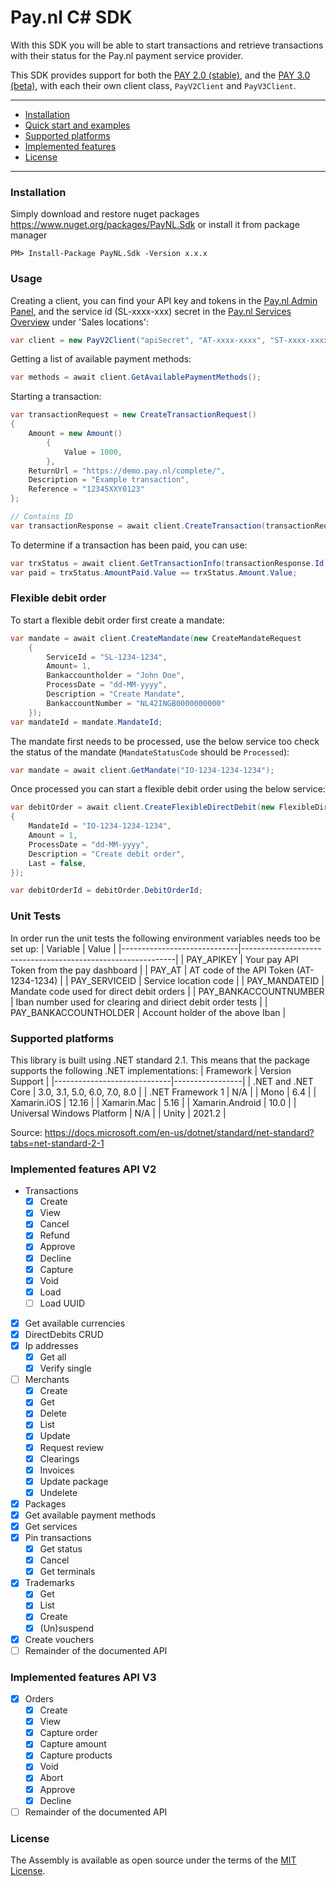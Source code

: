 # Pay.nl C# SDK

With this SDK you will be able to start transactions and retrieve transactions with their status for the Pay.nl payment service provider.

This SDK provides support for both the [PAY 2.0 (stable)](https://developer.pay.nl/v2.0/docs/introduction), and the [PAY 3.0 (beta)](https://developer.pay.nl/v3.0/docs/introduction), with each their own client class, `PayV2Client` and `PayV3Client`.

---

- [Installation](#installation)
- [Quick start and examples](#usage)
- [Supported platforms](#supported-platforms)
- [Implemented features](#implemented-features)
- [License](#license)

---
### Installation
Simply download and restore nuget packages https://www.nuget.org/packages/PayNL.Sdk or install it from package manager
```
PM> Install-Package PayNL.Sdk -Version x.x.x
```
### Usage

Creating a client, you can find your API key and tokens in the [Pay.nl Admin Panel](https://my.pay.nl/company/tokens), and the service id (SL-xxxx-xxx) secret in the [Pay.nl Services Overview](https://my.pay.nl/programs/programs#field_content) under 'Sales locations':
```c#
var client = new PayV2Client("apiSecret", "AT-xxxx-xxxx", "ST-xxxx-xxxx");
```

Getting a list of available payment methods:
```c#
var methods = await client.GetAvailablePaymentMethods();
```

Starting a transaction:
```c#
var transactionRequest = new CreateTransactionRequest()
{
    Amount = new Amount()
        {
            Value = 1000,
        },
    ReturnUrl = "https://demo.pay.nl/complete/",
    Description = "Example transaction",
    Reference = "12345XXY0123"
};

// Contains ID
var transactionResponse = await client.CreateTransaction(transactionRequest);
```

To determine if a transaction has been paid, you can use:
```c#
var trxStatus = await client.GetTransactionInfo(transactionResponse.Id);
var paid = trxStatus.AmountPaid.Value == trxStatus.Amount.Value;
```

### Flexible debit order

To start a flexible debit order first create a mandate:
```c#
var mandate = await client.CreateMandate(new CreateMandateRequest
    {
        ServiceId = "SL-1234-1234",
        Amount= 1,
        Bankaccountholder = "John Doe",
        ProcessDate = "dd-MM-yyyy",
        Description = "Create Mandate",
        BankaccountNumber = "NL42INGB0000000000"
    });
var mandateId = mandate.MandateId;
```

The mandate first needs to be processed, use the below service too check the status of the mandate (`MandateStatusCode` should be `Processed`):
```c#
var mandate = await client.GetMandate("IO-1234-1234-1234");
```

Once processed you can start a flexible debit order using the below service:
```c#
var debitOrder = await client.CreateFlexibleDirectDebit(new FlexibleDirectDebitRequest
{
    MandateId = "IO-1234-1234-1234",
    Amount = 1,
    ProcessDate = "dd-MM-yyyy",
    Description = "Create debit order",
    Last = false,
});

var debitOrderId = debitOrder.DebitOrderId;
```

### Unit Tests

In order run the unit tests the following environment variables needs too be set up:
| Variable                    | Value                                             |
|-----------------------------|-------------------------------------------------------------|
| PAY_APIKEY                  | Your pay API Token from the pay dashboard                   |
| PAY_AT                      | AT code of the API Token (AT-1234-1234)                     |
| PAY_SERVICEID               | Service location code                                       |
| PAY_MANDATEID               | Mandate code used for direct debit orders                   |
| PAY_BANKACCOUNTNUMBER       | Iban number used for clearing and diriect debit order tests |
| PAY_BANKACCOUNTHOLDER       | Account holder of the above Iban                            |

### Supported platforms
This library is built using .NET standard 2.1. This means that the package supports the following .NET implementations:
| Framework                   | Version Support |
|-----------------------------|-----------------|
| .NET and .NET Core          | 3.0, 3.1, 5.0, 6.0, 7.0, 8.0 |
| .NET Framework 1            | N/A             |
| Mono                        | 6.4             |
| Xamarin.iOS                 | 12.16           |
| Xamarin.Mac                 | 5.16            |
| Xamarin.Android             | 10.0            |
| Universal Windows Platform  | N/A             |
| Unity                       | 2021.2          |

Source: https://docs.microsoft.com/en-us/dotnet/standard/net-standard?tabs=net-standard-2-1

### Implemented features API V2

- Transactions
    - [x] Create
    - [x] View
    - [x] Cancel
    - [x] Refund
    - [x] Approve
    - [x] Decline
    - [x] Capture
    - [x] Void
    - [x] Load
    - [ ] Load UUID
- [x] Get available currencies
- [x] DirectDebits CRUD
- [x] Ip addresses
    - [x] Get all
    - [x] Verify single
- [ ] Merchants
    - [x] Create    
    - [x] Get    
    - [x] Delete    
    - [x] List    
    - [x] Update
    - [x] Request review 
    - [x] Clearings
    - [x] Invoices
    - [x] Update package
    - [x] Undelete
- [x] Packages
- [x] Get available payment methods
- [x] Get services
- [x] Pin transactions
    - [x] Get status
    - [x] Cancel
    - [x] Get terminals
- [x] Trademarks
    - [x] Get
    - [x] List
    - [x] Create
    - [x] (Un)suspend
- [x] Create vouchers
- [ ] Remainder of the documented API

### Implemented features API V3
- [x] Orders
    - [x] Create
    - [x] View
    - [x] Capture order
    - [x] Capture amount
    - [x] Capture products
    - [x] Void
    - [x] Abort
    - [x] Approve
    - [x] Decline
- [ ] Remainder of the documented API

### License

The Assembly is available as open source under the terms of the [MIT License](http://opensource.org/licenses/MIT).
